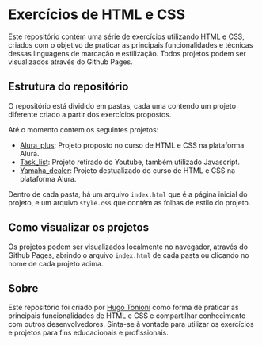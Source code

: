 # Exercícios de HTML e CSS

Este repositório contém uma série de exercícios utilizando HTML e CSS, criados com o objetivo de praticar as principais funcionalidades e técnicas dessas linguagens de marcação e estilização.
Todos projetos podem ser visualizados através do Github Pages.

## Estrutura do repositório

O repositório está dividido em pastas, cada uma contendo um projeto diferente criado a partir dos exercícios propostos.

Até o momento contem os seguintes projetos:

* [Alura_plus](https://htonioni.github.io/exercicios_HTML-CSS/Alura_plus/): Projeto proposto no curso de HTML e CSS na plataforma Alura.
* [Task_list](https://htonioni.github.io/exercicios_HTML-CSS/Task_list/): Projeto retirado do Youtube, também utilizado Javascript.
* [Yamaha_dealer](https://htonioni.github.io/exercicios_HTML-CSS/Yamaha_dealer/): Projeto destualizado do curso de HTML e CSS na plataforma Alura.

Dentro de cada pasta, há um arquivo `index.html` que é a página inicial do projeto, e um arquivo `style.css` que contém as folhas de estilo do projeto.

## Como visualizar os projetos

Os projetos podem ser visualizados localmente no navegador, através do Github Pages, abrindo o arquivo `index.html` de cada pasta ou clicando no nome de cada projeto acima.

## Sobre

Este repositório foi criado por [Hugo Tonioni](https://github.com/htonioni) como forma de praticar as principais funcionalidades de HTML e CSS e compartilhar conhecimento com outros desenvolvedores. Sinta-se à vontade para utilizar os exercícios e projetos para fins educacionais e profissionais.

